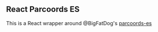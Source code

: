 ## React Parcoords ES

This is a React wrapper around @BigFatDog's [parcoords-es](https://github.com/BigFatDog/parcoords-es)
